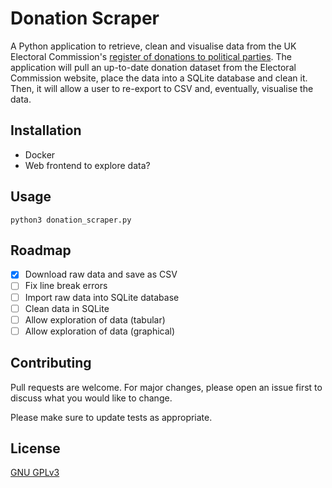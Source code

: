 # Donation Scraper

A Python application to retrieve, clean and visualise data from the UK Electoral
Commission's [register of donations to political
parties](https://search.electoralcommission.org.uk). The application will pull an
up-to-date donation dataset from the Electoral Commission website, place the data into a
SQLite database and clean it. Then, it will allow a user to re-export to CSV and,
eventually, visualise the data.

## Installation

* Docker
* Web frontend to explore data?

## Usage

```
python3 donation_scraper.py

```

## Roadmap

- [x] Download raw data and save as CSV
- [ ] Fix line break errors
- [ ] Import raw data into SQLite database
- [ ] Clean data in SQLite
- [ ] Allow exploration of data (tabular)
- [ ] Allow exploration of data (graphical)

## Contributing

Pull requests are welcome. For major changes, please open an issue first
to discuss what you would like to change.

Please make sure to update tests as appropriate.

## License

[GNU GPLv3](https://choosealicense.com/licenses/gpl-3.0/#)

